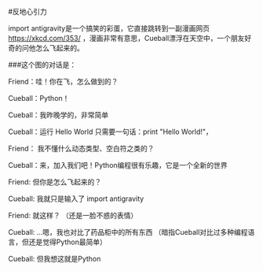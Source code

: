 #反地心引力

import antigravity是一个搞笑的彩蛋，它直接跳转到一副漫画网页 https://xkcd.com/353/ ，漫画非常有意思，Cueball漂浮在天空中，一个朋友好奇的问他怎么飞起来的。


###这个图的对话是：

Friend：哇！你在飞，怎么做到的？

Cueball：Python！

Cueball：我昨晚学的，非常简单

Cueball：运行 Hello World 只需要一句话：print "Hello World!"，

Friend： 我不懂什么动态类型、空白符之类的？

Cueball：来，加入我们吧！Python编程很有乐趣，它是一个全新的世界

Friend: 但你是怎么飞起来的？

Cueball: 我就只是输入了 import antigravity

Friend: 就这样？ （还是一脸不惑的表情）

Cueball: ...嗯，我也对比了药品柜中的所有东西 （暗指Cueball对比过多种编程语言，但还是觉得Python最简单）

Cueball: 但我想这就是Python
